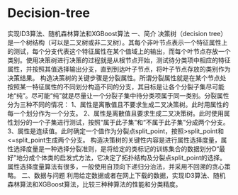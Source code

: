 # Decision-tree
实现ID3算法、随机森林算法和XGBoost算法
一、简介
决策树（decision tree）是一个树结构（可以是二叉树或非二叉树）。其每个非叶节点表示一个特征属性上的测试，每个分支代表这个特征属性在某个值域上的输出，而每个叶节点存放一个类别。使用决策树进行决策的过程就是从根节点开始，测试待分类项中相应的特征属性，并按照其值选择输出分支，直到到达叶子节点，将叶子节点存放的类别作为决策结果。
构造决策树的关键步骤是分裂属性。所谓分裂属性就是在某个节点处按照某一特征属性的不同划分构造不同的分支，其目标是让各个分裂子集尽可能地“纯”。尽可能“纯”就是尽量让一个分裂子集中待分类项属于同一类别。分裂属性分为三种不同的情况：
      1、属性是离散值且不要求生成二叉决策树。此时用属性的每一个划分作为一个分支。
      2、属性是离散值且要求生成二叉决策树。此时使用属性划分的一个子集进行测试，按照“属于此子集”和“不属于此子集”分成两个分支。
      3、属性是连续值。此时确定一个值作为分裂点split_point，按照>split_point和<=split_point生成两个分支。
构造决策树的关键性内容是进行属性选择度量，属性选择度量是一种选择分裂准则，是将给定的类标记的训练集合的数据划分D“最好”地分成个体类的启发式方法，它决定了拓扑结构及分裂点split_point的选择。
      属性选择度量算法有很多，一般使用自顶向下递归分治法，并采用不回溯的贪心策略。
二、数据与问题
利用给定数据或者在网上下载的数据，实现ID3算法、随机森林算法和XGBoost算法，比较三种种算法的性能和分类精度。
